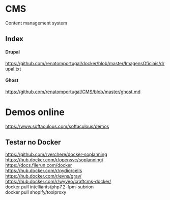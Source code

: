 # CMS
Content management system<br>

## Index
#### Drupal
https://github.com/renatomportugal/docker/blob/master/ImagensOficiais/drupal.txt<br>

#### Ghost
https://github.com/renatomportugal/CMS/blob/master/ghost.md<br>

# Demos online
https://www.softaculous.com/softaculous/demos<br>

## Testar no Docker
https://github.com/rverchere/docker-soplanning<br>
https://hub.docker.com/r/opensvc/soplanning/<br>
https://docs.filerun.com/docker<br>
https://hub.docker.com/r/pydio/cells<br>
https://hub.docker.com/r/evns/grav/<br>
https://hub.docker.com/r/wyveo/craftcms-docker/<br>
docker pull intelliants/php7.2-fpm-subrion<br>
docker pull shopify/toxiproxy<br>
<br>

